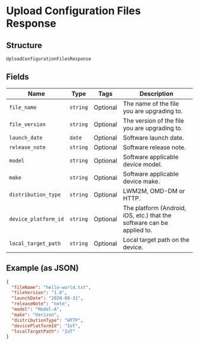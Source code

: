 
# Upload Configuration Files Response

## Structure

`UploadConfigurationFilesResponse`

## Fields

| Name | Type | Tags | Description |
|  --- | --- | --- | --- |
| `file_name` | `string` | Optional | The name of the file you are upgrading to. |
| `file_version` | `string` | Optional | The version of the file you are upgrading to. |
| `launch_date` | `date` | Optional | Software launch date. |
| `release_note` | `string` | Optional | Software release note. |
| `model` | `string` | Optional | Software applicable device model. |
| `make` | `string` | Optional | Software applicable device make. |
| `distribution_type` | `string` | Optional | LWM2M, OMD-DM or HTTP. |
| `device_platform_id` | `string` | Optional | The platform (Android, iOS, etc.) that the software can be applied to. |
| `local_target_path` | `string` | Optional | Local target path on the device. |

## Example (as JSON)

```json
{
  "fileName": "hello-world.txt",
  "fileVersion": "1.0",
  "launchDate": "2020-08-31",
  "releaseNote": "note",
  "model": "Model-A",
  "make": "Verizon",
  "distributionType": "HTTP",
  "devicePlatformId": "IoT",
  "localTargetPath": "IoT"
}
```

